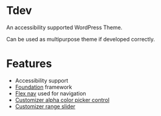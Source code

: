 # Tdev
An accessibility supported WordPress Theme.

Can be used as multipurpose theme if developed correctly.

# Features

<ul>
  <li>Accessibility support</li>
  <li><a href="https://github.com/foundation/foundation-sites">Foundation</a> framework</li>
  <li><a href="https://github.com/mrjasonweaver/flexnav">Flex nav</a> used for navigation</li>
  <li><a href="https://github.com/BraadMartin/components/tree/master/customizer/alpha-color-picker">Customizer alpha color picker control</a></li>
  <li><a href="https://github.com/soderlind/class-customizer-range-value-control">Customizer range slider</a></li>
</ul>

